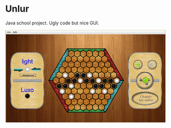 Unlur
=====
Java school project.
Ugly code but nice GUI.

![Alt text](unlur.png?raw=true "Example")
